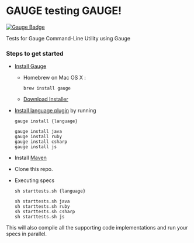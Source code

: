 GAUGE testing GAUGE!
====================
[![Gauge Badge](http://getgauge.io/Gauge_Badge.svg)](http://getgauge.io)

Tests for Gauge Command-Line Utility using Gauge

### Steps to get started
- [Install Gauge](http://getgauge.io/download.html)
  - Homebrew on Mac OS X :
      ```
      brew install gauge
      ```
  - [Download Installer](http://getgauge.io/download.html)
- [Install language plugin](http://getgauge.io/documentation/user/current/plugins/installation.html) by running<br>
  ```
  gauge install {language}
  ```

  ```
  gauge install java
  gauge install ruby
  gauge install csharp
  gauge install js
  ```
- Install [Maven](https://maven.apache.org/)

- Clone this repo.

- Executing specs

  ```
  sh starttests.sh {language}
  ```
  ```
  sh starttests.sh java
  sh starttests.sh ruby
  sh starttests.sh csharp
  sh starttests.sh js
  ```

This will also compile all the supporting code implementations and run your specs in parallel.
